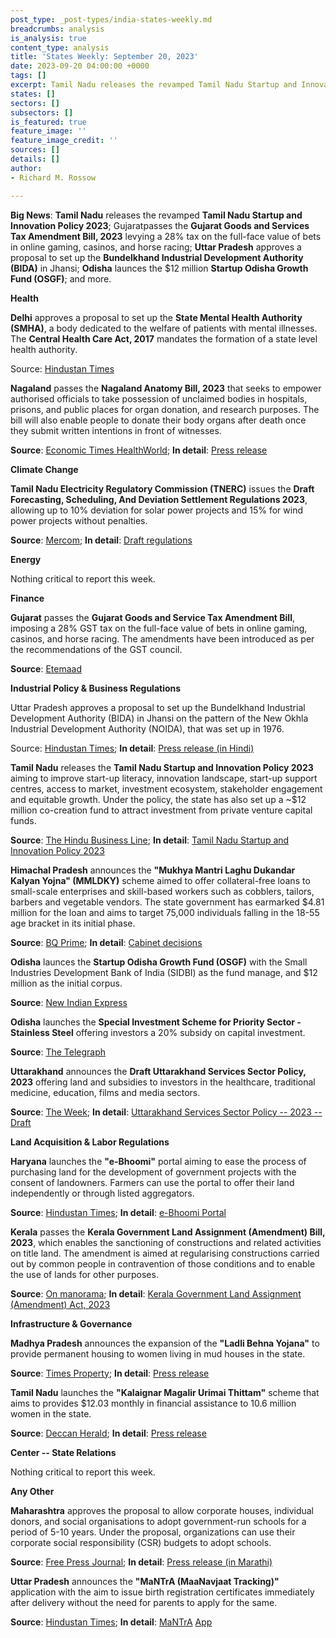 ```yaml
---
post_type: _post-types/india-states-weekly.md
breadcrumbs: analysis
is_analysis: true
content_type: analysis
title: 'States Weekly: September 20, 2023'
date: 2023-09-20 04:00:00 +0000
tags: []
excerpt: Tamil Nadu releases the revamped Tamil Nadu Startup and Innovation Policy 2023; Gujaratpasses the Gujarat Goods and Services Tax Amendment Bill, 2023 levying a 28% tax on the full-face value of bets in online gaming, casinos, and horse racing; Uttar Pradesh approves a proposal to set up the Bundelkhand Industrial Development Authority (BIDA) in Jhansi; Odisha launces the $12 million Startup Odisha Growth Fund (OSGF); and more.
states: []
sectors: []
subsectors: []
is_featured: true
feature_image: ''
feature_image_credit: ''
sources: []
details: []
author:
- Richard M. Rossow

---
```

**Big News**: **Tamil Nadu** releases the revamped **Tamil Nadu Startup and Innovation Policy 2023**; Gujaratpasses the **Gujarat Goods and Services Tax Amendment Bill, 2023** levying a 28% tax on the full-face value of bets in online gaming, casinos, and horse racing; **Uttar Pradesh** approves a proposal to set up the **Bundelkhand Industrial Development Authority (BIDA)** in Jhansi; **Odisha** launces the $12 million **Startup Odisha Growth Fund (OSGF)**; and more.

**Health**

**Delhi** approves a proposal to set up the **State Mental Health Authority (SMHA)**, a body dedicated to the welfare of patients with mental illnesses. The **Central Health Care Act, 2017** mandates the formation of a state level health authority.

Source: [Hindustan Times](https://www.hindustantimes.com/cities/delhi-news/delhi-lg-nod-to-form-state-mental-health-body-101694457567288.html)

**Nagaland** passes the **Nagaland Anatomy Bill, 2023** that seeks to empower authorised officials to take possession of unclaimed bodies in hospitals, prisons, and public places for organ donation, and research purposes. The bill will also enable people to donate their body organs after death once they submit written intentions in front of witnesses. 

**Source**: [Economic Times HealthWorld](https://health.economictimes.indiatimes.com/news/policy/nagaland-assembly-passes-bill-for-supplying-corpses-to-hospitals-organ-donation/103681010); **In detail**: [Press release](https://ipr.nagaland.gov.in/nla-discusses-matters-urgent-public-importance)

**Climate Change**      

**Tamil Nadu Electricity Regulatory Commission (TNERC)** issues the **Draft Forecasting, Scheduling, And Deviation Settlement Regulations 2023**, allowing up to 10% deviation for solar power projects and 15% for wind power projects without penalties. 

**Source**: [Mercom](https://www.mercomindia.com/tamil-nadu-deviation-settlement-mechanism-solar-wind); **In detail**: [Draft regulations](http://www.tnerc.gov.in/PressRelease/files/PR-110920231535Eng.pdf)

**Energy**

Nothing critical to report this week.

**Finance**

**Gujarat** passes the **Gujarat Goods and Service Tax Amendment Bill**, imposing a 28% GST tax on the full-face value of bets in online gaming, casinos, and horse racing. The amendments have been introduced as per the recommendations of the GST council. 

**Source**: [Etemaad](https://www.en.etemaaddaily.com/world/national/gujarat-assembly-unanimously-passes-state-gst-amendment-bill:138487)

**Industrial Policy & Business Regulations**

Uttar Pradesh approves a proposal to set up the Bundelkhand Industrial Development Authority (BIDA) in Jhansi on the pattern of the New Okhla Industrial Development Authority (NOIDA), that was set up in 1976. 

Source: [Hindustan Times](https://www.hindustantimes.com/cities/lucknow-news/up-cabinet-okays-noida-like-industrial-township-in-bkhand-101694545318610.html); **In detail**: [Press release (in Hindi)](https://acrobat.adobe.com/id/urn:aaid:sc:VA6C2:fab840f0-fc9d-4e6e-9fb5-7d6feef7c987)

**Tamil Nadu** releases the **Tamil Nadu Startup and Innovation Policy 2023** aiming to improve start-up literacy, innovation landscape, start-up support centres, access to market, investment ecosystem, stakeholder engagement and equitable growth. Under the policy, the state has also set up a ~$12 million co-creation fund to attract investment from private venture capital funds. 

**Source**: [The Hindu Business Line](https://www.thehindubusinessline.com/news/tn-launches-revamped-startup-innovation-policy/article67325925.ece); **In detail**: [Tamil Nadu Startup and Innovation Policy 2023](https://startuptn.in/wp-content/uploads/2022/11/STARTUP-TN-Policy.pdf)

**Himachal Pradesh** announces the **"Mukhya Mantri Laghu Dukandar Kalyan Yojna" (MMLDKY)** scheme aimed to offer collateral-free loans to small-scale enterprises and skill-based workers such as cobblers, tailors, barbers and vegetable vendors. The state government has earmarked $4.81 million for the loan and aims to target 75,000 individuals falling in the 18-55 age bracket in its initial phase. 

**Source**: [BQ Prime](https://www.bqprime.com/business/hp-loan-scheme-cm); **In detail**: [Cabinet decisions](http://himachalpr.gov.in/OneNews.aspx?Language=1&ID=30546)

**Odisha** launces the **Startup Odisha Growth Fund (OSGF)** with the Small Industries Development Bank of India (SIDBI) as the fund manage, and $12 million as the initial corpus. 

**Source**: [New Indian Express](https://www.newindianexpress.com/states/odisha/2023/sep/17/odisha-government-launches-rs-100-crore-startup-growth-fund-2615698.html)

**Odisha** launches the **Special Investment Scheme for Priority Sector - Stainless Steel** offering investors a 20% subsidy on capital investment. 

**Source**: [The Telegraph](https://www.telegraphindia.com/business/odisha-unveils-20-per-cent-capital-investment-subsidy-scheme-for-stainless-steel-sector/cid/1966239)

**Uttarakhand** announces the **Draft Uttarakhand Services Sector Policy, 2023** offering land and subsidies to investors in the healthcare, traditional medicine, education, films and media sectors. 

**Source**: [The Week](https://www.theweek.in/wire-updates/business/2023/09/12/nrg8-ukd-cabinet.html); **In detail**: [Uttarakhand Services Sector Policy -- 2023 -- Draft](http://ukpublicconsultation.in/consultation/view/id/42In)

**Land Acquisition & Labor Regulations**

**Haryana** launches the **"e-Bhoomi"** portal aiming to ease the process of purchasing land for the development of government projects with the consent of landowners. Farmers can use the portal to offer their land independently or through listed aggregators. 

**Source**: [Hindustan Times](https://www.hindustantimes.com/cities/chandigarh-news/haryana-cm-khattar-launches-new-e-bhoomi-portal-101694632968845.html); **In detail**: [e-Bhoomi Portal](https://acrobat.adobe.com/id/urn:aaid:sc:VA6C2:23570914-4be3-4d76-b318-70b8031ee030)

**Kerala** passes the **Kerala Government Land Assignment (Amendment) Bill, 2023**, which enables the sanctioning of constructions and related activities on title land. The amendment is aimed at regularising constructions carried out by common people in contravention of those conditions and to enable the use of lands for other purposes. 

**Source**: [On manorama](https://www.onmanorama.com/news/kerala/2023/09/15/govt-land-assignment-bill-amendment-passed-kerala-assembly.html); **In detail**: [Kerala Government Land Assignment (Amendment) Act, 2023](http://www.niyamasabha.org/codes/15kla/bills/Kerala%20Land%20Assignment%20Bill,%202023%20English.pdf)

**Infrastructure & Governance**

**Madhya Pradesh** announces the expansion of the **"Ladli Behna Yojana"** to provide permanent housing to women living in mud houses in the state. 

**Source**: [Times Property](https://timesproperty.com/news/post/mp-govt-expands-ladli-behna-awas-yojana-to-provide-pucca-houses-for-women-blid5591); **In detail**: [Press release](https://www.mpinfo.org/Home/TodaysNews#CM%20Shri%20Chouhan%20launches%20Mukhyamantri%20Ladli%20Bahna%20Awas%20Yojana-20230917N126)

**Tamil Nadu** launches the **"Kalaignar Magalir Urimai Thittam"** scheme that aims to provides $12.03 monthly in financial assistance to 10.6 million women in the state. 

**Source**: [Deccan Herald](https://www.deccanherald.com/india/tamil-nadu/tamil-nadu-govt-launches-1000-monthly-assistance-scheme-for-women-all-you-need-to-know-2688395); **In detail**: [Press release](https://cms.tn.gov.in/sites/default/files/press_release/pr150923_1887_0.pdf)

**Center -- State Relations**

Nothing critical to report this week.

**Any Other**

**Maharashtra** approves the proposal to allow corporate houses, individual donors, and social organisations to adopt government-run schools for a period of 5-10 years. Under the proposal, organizations can use their corporate social responsibility (CSR) budgets to adopt schools. 

**Source**: [Free Press Journal](https://www.freepressjournal.in/mumbai/maharashtra-cabinet-approves-initiative-allowing-corporate-individual-donors-to-adopt-government-schools); **In detail**: [Press release (in Marathi)](https://acrobat.adobe.com/id/urn%3Aaaid%3Asc%3AVA6C2%3A9d4e681b-af17-42d6-9773-67246b8e197a/?locale=en-US&filetype=application%2Fpdf)

**Uttar Pradesh** announces the **"****MaNTrA (MaaNavjaat Tracking)****"** application with the aim to issue birth registration certificates immediately after delivery without the need for parents to apply for the same. 

**Source**: [Hindustan Times](https://www.hindustantimes.com/cities/others/up-first-to-implement-suo-motu-birth-registration-in-govt-health-facilities-101694968733796.html); **In detail**: [MaNTrA](https://cms.tn.gov.in/sites/default/files/press_release/pr150923_1887_0.pdf)  [App](https://mantra.upnrhm.gov.in/admin/login)
